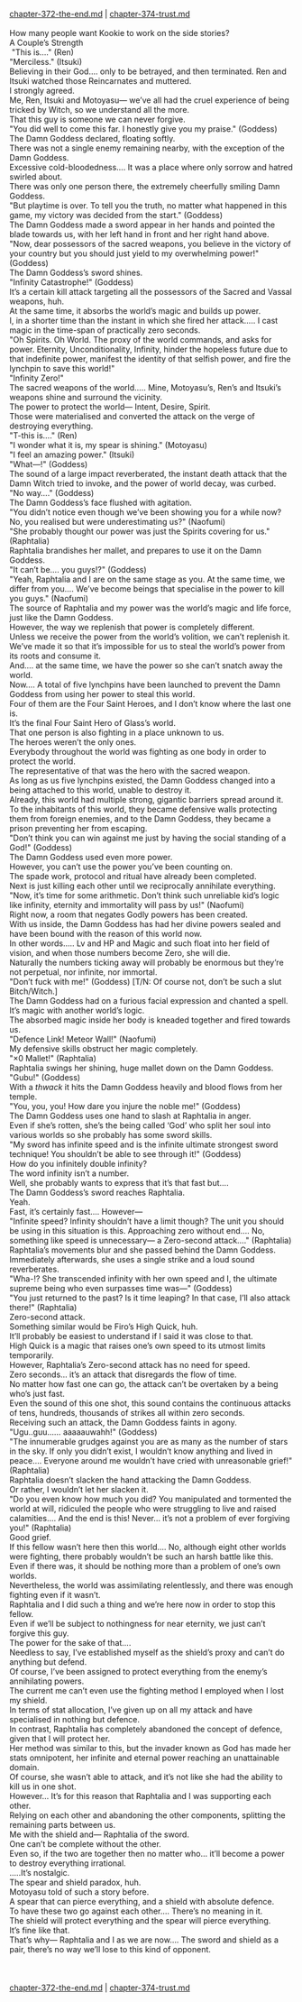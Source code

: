 [chapter-372-the-end.md](./chapter-372-the-end.md) | [chapter-374-trust.md](./chapter-374-trust.md) <br/>
<br/>
How many people want Kookie to work on the side stories?<br/>
A Couple’s Strength<br/>
 "This is…." (Ren)<br/>
"Merciless." (Itsuki)<br/>
Believing in their God.… only to be betrayed, and then terminated. Ren and Itsuki watched those Reincarnates and muttered.<br/>
I strongly agreed.<br/>
Me, Ren, Itsuki and Motoyasu― we’ve all had the cruel experience of being tricked by Witch, so we understand all the more.<br/>
That this guy is someone we can never forgive.<br/>
"You did well to come this far. I honestly give you my praise." (Goddess)<br/>
The Damn Goddess declared, floating softly.<br/>
There was not a single enemy remaining nearby, with the exception of the Damn Goddess.<br/>
Excessive cold-bloodedness…. It was a place where only sorrow and hatred swirled about.<br/>
There was only one person there, the extremely cheerfully smiling Damn Goddess.<br/>
"But playtime is over. To tell you the truth, no matter what happened in this game, my victory was decided from the start." (Goddess)<br/>
The Damn Goddess made a sword appear in her hands and pointed the blade towards us, with her left hand in front and her right hand above.<br/>
"Now, dear possessors of the sacred weapons, you believe in the victory of your country but you should just yield to my overwhelming power!" (Goddess)<br/>
The Damn Goddess’s sword shines.<br/>
"Infinity Catastrophe!" (Goddess)<br/>
It’s a certain kill attack targeting all the possessors of the Sacred and Vassal weapons, huh.<br/>
At the same time, it absorbs the world’s magic and builds up power.<br/>
I, in a shorter time than the instant in which she fired her attack….. I cast magic in the time-span of practically zero seconds.<br/>
"Oh Spirits. Oh World. The proxy of the world commands, and asks for power. Eternity, Unconditionality, Infinity, hinder the hopeless future due to that indefinite power, manifest the identity of that selfish power, and fire the lynchpin to save this world!"<br/>
"Infinity Zero!"<br/>
The sacred weapons of the world….. Mine, Motoyasu’s, Ren’s and Itsuki’s weapons shine and surround the vicinity.<br/>
The power to protect the world― Intent, Desire, Spirit.<br/>
Those were materialised and converted the attack on the verge of destroying everything.<br/>
"T-this is…." (Ren)<br/>
"I wonder what it is, my spear is shining." (Motoyasu)<br/>
"I feel an amazing power." (Itsuki)<br/>
"What―!" (Goddess)<br/>
The sound of a large impact reverberated, the instant death attack that the Damn Witch tried to invoke, and the power of world decay, was curbed.<br/>
"No way…." (Goddess)<br/>
The Damn Goddess’s face flushed with agitation.<br/>
"You didn’t notice even though we’ve been showing you for a while now? No, you realised but were underestimating us?" (Naofumi)<br/>
"She probably thought our power was just the Spirits covering for us." (Raphtalia)<br/>
Raphtalia brandishes her mallet, and prepares to use it on the Damn Goddess.<br/>
"It can’t be…. you guys!?" (Goddess)<br/>
"Yeah, Raphtalia and I are on the same stage as you. At the same time, we differ from you…. We’ve become beings that specialise in the power to kill you guys." (Naofumi)<br/>
The source of Raphtalia and my power was the world’s magic and life force, just like the Damn Goddess.<br/>
However, the way we replenish that power is completely different.<br/>
Unless we receive the power from the world’s volition, we can’t replenish it.<br/>
We’ve made it so that it’s impossible for us to steal the world’s power from its roots and consume it.<br/>
And.… at the same time, we have the power so she can’t snatch away the world.<br/>
Now…. A total of five lynchpins have been launched to prevent the Damn Goddess from using her power to steal this world.<br/>
Four of them are the Four Saint Heroes, and I don’t know where the last one is.<br/>
It’s the final Four Saint Hero of Glass’s world.<br/>
That one person is also fighting in a place unknown to us.<br/>
The heroes weren’t the only ones.<br/>
Everybody throughout the world was fighting as one body in order to protect the world.<br/>
The representative of that was the hero with the sacred weapon.<br/>
As long as us five lynchpins existed, the Damn Goddess changed into a being attached to this world, unable to destroy it.<br/>
Already, this world had multiple strong, gigantic barriers spread around it.<br/>
To the inhabitants of this world, they became defensive walls protecting them from foreign enemies, and to the Damn Goddess, they became a prison preventing her from escaping.<br/>
"Don’t think you can win against me just by having the social standing of a God!" (Goddess)<br/>
The Damn Goddess used even more power.<br/>
However, you can’t use the power you’ve been counting on.<br/>
The spade work, protocol and ritual have already been completed.<br/>
Next is just killing each other until we reciprocally annihilate everything.<br/>
"Now, it’s time for some arithmetic. Don’t think such unreliable kid’s logic like infinity, eternity and immortality will pass by us!" (Naofumi)<br/>
Right now, a room that negates Godly powers has been created.<br/>
With us inside, the Damn Goddess has had her divine powers sealed and have been bound with the reason of this world now.<br/>
In other words….. Lv and HP and Magic and such float into her field of vision, and when those numbers become Zero, she will die.<br/>
Naturally the numbers ticking away will probably be enormous but they’re not perpetual, nor infinite, nor immortal.<br/>
"Don’t fuck with me!" (Goddess) [T/N: Of course not, don’t be such a slut Bitch/Witch.]<br/>
The Damn Goddess had on a furious facial expression and chanted a spell.<br/>
It’s magic with another world’s logic.<br/>
The absorbed magic inside her body is kneaded together and fired towards us.<br/>
"Defence Link! Meteor Wall!" (Naofumi)<br/>
My defensive skills obstruct her magic completely.<br/>
"×0 Mallet!" (Raphtalia)<br/>
Raphtalia swings her shining, huge mallet down on the Damn Goddess.<br/>
"Gubu!" (Goddess)<br/>
With a *thwack* it hits the Damn Goddess heavily and blood flows from her temple.<br/>
"You, you, you! How dare you injure the noble me!" (Goddess)<br/>
The Damn Goddess uses one hand to slash at Raphtalia in anger.<br/>
Even if she’s rotten, she’s the being called ‘God’ who split her soul into various worlds so she probably has some sword skills.<br/>
"My sword has infinite speed and is the infinite ultimate strongest sword technique! You shouldn’t be able to see through it!" (Goddess)<br/>
How do you infinitely double infinity?<br/>
The word infinity isn’t a number.<br/>
Well, she probably wants to express that it’s that fast but….<br/>
The Damn Goddess’s sword reaches Raphtalia.<br/>
Yeah.<br/>
Fast, it’s certainly fast…. However―<br/>
"Infinite speed? Infinity shouldn’t have a limit though? The unit you should be using in this situation is this. Approaching zero without end…. No, something like speed is unnecessary― a Zero-second attack…." (Raphtalia)<br/>
Raphtalia’s movements blur and she passed behind the Damn Goddess.<br/>
Immediately afterwards, she uses a single strike and a loud sound reverberates.<br/>
"Wha-!? She transcended infinity with her own speed and I, the ultimate supreme being who even surpasses time was―" (Goddess)<br/>
"You just returned to the past? Is it time leaping? In that case, I’ll also attack there!" (Raphtalia)<br/>
Zero-second attack.<br/>
Something similar would be Firo’s High Quick, huh.<br/>
It’ll probably be easiest to understand if I said it was close to that.<br/>
High Quick is a magic that raises one’s own speed to its utmost limits temporarily.<br/>
However, Raphtalia’s Zero-second attack has no need for speed.<br/>
Zero seconds… it’s an attack that disregards the flow of time.<br/>
No matter how fast one can go, the attack can’t be overtaken by a being who’s just fast.<br/>
Even the sound of this one shot, this sound contains the continuous attacks of tens, hundreds, thousands of strikes all within zero seconds.<br/>
Receiving such an attack, the Damn Goddess faints in agony.<br/>
"Ugu..guu…… aaaaauwahh!" (Goddess)<br/>
"The innumerable grudges against you are as many as the number of stars in the sky. If only you didn’t exist, I wouldn’t know anything and lived in peace…. Everyone around me wouldn’t have cried with unreasonable grief!" (Raphtalia)<br/>
Raphtalia doesn’t slacken the hand attacking the Damn Goddess.<br/>
Or rather, I wouldn’t let her slacken it.<br/>
"Do you even know how much you did? You manipulated and tormented the world at will, ridiculed the people who were struggling to live and raised calamities…. And the end is this! Never… it’s not a problem of ever forgiving you!" (Raphtalia)<br/>
Good grief.<br/>
If this fellow wasn’t here then this world…. No, although eight other worlds were fighting, there probably wouldn’t be such an harsh battle like this.<br/>
Even if there was, it should be nothing more than a problem of one’s own worlds.<br/>
Nevertheless, the world was assimilating relentlessly, and there was enough fighting even if it wasn’t.<br/>
Raphtalia and I did such a thing and we’re here now in order to stop this fellow.<br/>
Even if we’ll be subject to nothingness for near eternity, we just can’t forgive this guy.<br/>
The power for the sake of that….<br/>
Needless to say, I’ve established myself as the shield’s proxy and can’t do anything but defend.<br/>
Of course, I’ve been assigned to protect everything from the enemy’s annihilating powers.<br/>
The current me can’t even use the fighting method I employed when I lost my shield.<br/>
In terms of stat allocation, I’ve given up on all my attack and have specialised in nothing but defence.<br/>
In contrast, Raphtalia has completely abandoned the concept of defence, given that I will protect her.<br/>
Her method was similar to this, but the invader known as God has made her stats omnipotent, her infinite and eternal power reaching an unattainable domain.<br/>
Of course, she wasn’t able to attack, and it’s not like she had the ability to kill us in one shot.<br/>
However… It’s for this reason that Raphtalia and I was supporting each other.<br/>
Relying on each other and abandoning the other components, splitting the remaining parts between us.<br/>
Me with the shield and― Raphtalia of the sword.<br/>
One can’t be complete without the other.<br/>
Even so, if the two are together then no matter who… it’ll become a power to destroy everything irrational.<br/>
…..It’s nostalgic.<br/>
The spear and shield paradox, huh.<br/>
Motoyasu told of such a story before.<br/>
A spear that can pierce everything, and a shield with absolute defence.<br/>
To have these two go against each other…. There’s no meaning in it.<br/>
The shield will protect everything and the spear will pierce everything.<br/>
It’s fine like that.<br/>
That’s why― Raphtalia and I as we are now…. The sword and shield as a pair, there’s no way we’ll lose to this kind of opponent.<br/>
<br/>
<br/>
<br/>
[chapter-372-the-end.md](./chapter-372-the-end.md) | [chapter-374-trust.md](./chapter-374-trust.md) <br/>
